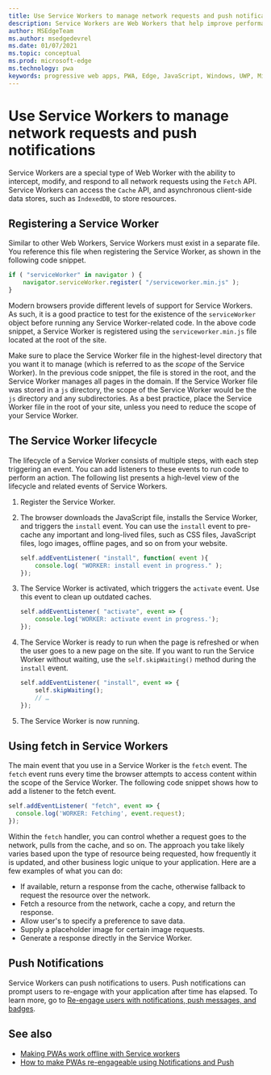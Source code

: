 ```yaml
---
title: Use Service Workers to manage network requests and push notifications
description: Service Workers are Web Workers that help improve performance, respond to varying network conditions, and increase connectivity with your web application.
author: MSEdgeTeam
ms.author: msedgedevrel
ms.date: 01/07/2021
ms.topic: conceptual
ms.prod: microsoft-edge
ms.technology: pwa
keywords: progressive web apps, PWA, Edge, JavaScript, Windows, UWP, Microsoft Store
---
```

# Use Service Workers to manage network requests and push notifications

Service Workers are a special type of Web Worker with the ability to intercept, modify, and respond to all network requests using the `Fetch` API.  Service Workers can access the `Cache` API, and asynchronous client-side data stores, such as `IndexedDB`, to store resources.


<!-- ====================================================================== -->
## Registering a Service Worker

Similar to other Web Workers, Service Workers must exist in a separate file. You reference this file when registering the Service Worker, as shown in the following code snippet.

```javascript
if ( "serviceWorker" in navigator ) {
    navigator.serviceWorker.register( "/serviceworker.min.js" );
}
```

Modern browsers provide different levels of support for Service Workers. As such, it is a good practice to test for the existence of the `serviceWorker` object before running any Service Worker-related code. In the above code snippet, a Service Worker is registered using the `serviceworker.min.js` file located at the root of the site.

Make sure to place the Service Worker file in the highest-level directory that you want it to manage (which is referred to as the _scope_ of the Service Worker).  In the previous code snippet, the file is stored in the root, and the Service Worker manages all pages in the domain. If the Service Worker file was stored in a `js` directory, the scope of the Service Worker would be the `js` directory and any subdirectories.  As a best practice, place the Service Worker file in the root of your site, unless you need to reduce the scope of your Service Worker.


<!-- ====================================================================== -->
## The Service Worker lifecycle

The lifecycle of a Service Worker consists of multiple steps, with each step triggering an event. You can add listeners to these events to run code to perform an action. The following list presents a high-level view of the lifecycle and related events of Service Workers.

1.  Register the Service Worker.
1.  The browser downloads the JavaScript file, installs the Service Worker, and triggers the `install` event. You can use the `install` event to pre-cache any important and long-lived files, such as CSS files, JavaScript files, logo images, offline pages, and so on from your website.

    ```javascript
    self.addEventListener( "install", function( event ){
        console.log( "WORKER: install event in progress." );
    });
    ```

1.  The Service Worker is activated, which triggers the `activate` event.  Use this event to clean up outdated caches.

    ```javascript
    self.addEventListener( "activate", event => {
        console.log('WORKER: activate event in progress.');
    });
    ```

1.  The Service Worker is ready to run when the page is refreshed or when the user goes to a new page on the site. If you want to run the Service Worker without waiting, use the `self.skipWaiting()` method during the `install` event.

    ```javascript
    self.addEventListener( "install", event => {
        self.skipWaiting();
        // …
    });
    ```

1.  The Service Worker is now running.


<!-- ====================================================================== -->
## Using fetch in Service Workers

The main event that you use in a Service Worker is the `fetch` event.  The `fetch` event runs every time the browser attempts to access content within the scope of the Service Worker. The following code snippet shows how to add a listener to the fetch event.

```javascript
self.addEventListener( "fetch", event => {
  console.log('WORKER: Fetching', event.request);
});
```

Within the `fetch` handler, you can control whether a request goes to the network, pulls from the cache, and so on.  The approach you take likely varies based upon the type of resource being requested, how frequently it is updated, and other business logic unique to your application.  Here are a few examples of what you can do:

*   If available, return a response from the cache, otherwise fallback to request the resource over the network.
*   Fetch a resource from the network, cache a copy, and return the response.
*   Allow user's to specify a preference to save data.
*   Supply a placeholder image for certain image requests.
*   Generate a response directly in the Service Worker.


<!-- ====================================================================== -->
## Push Notifications

Service Workers can push notifications to users.  Push notifications can prompt users to re-engage with your application after time has elapsed.  To learn more, go to [Re-engage users with notifications, push messages, and badges](./notifications-badges.md).


<!-- ====================================================================== -->
## See also

*   [Making PWAs work offline with Service workers](https://developer.mozilla.org/docs/Web/Progressive_web_apps/Offline_Service_workers)
*   [How to make PWAs re-engageable using Notifications and Push](https://developer.mozilla.org/docs/Web/Progressive_web_apps/Re-engageable_Notifications_Push)
